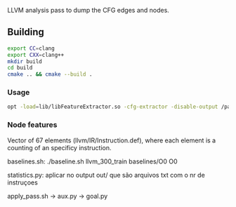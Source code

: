 LLVM analysis pass to dump the CFG edges and nodes.

## Building

```sh
export CC=clang
export CXX=clang++
mkdir build
cd build
cmake .. && cmake --build .
```

### Usage

```sh
opt -load=lib/libFeatureExtractor.so -cfg-extractor -disable-output /path/to/ir
```

### Node features
Vector of 67 elements (llvm/IR/Instruction.def), where each element is a counting of an specificy instruction.


baselines.sh: ./baseline.sh llvm_300_train baselines/O0 O0

statistics.py: aplicar no output out/ que são arquivos txt com o nr de instruçoes

apply_pass.sh -> aux.py -> goal.py
